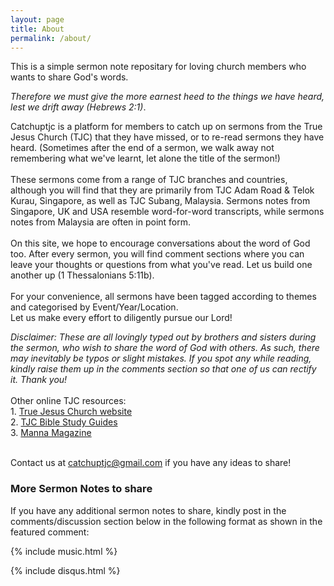 ```yaml
---
layout: page
title: About
permalink: /about/
---
```


<r>This is a simple sermon note repositary for loving church members who wants to share God's words.</r>

<r><i>Therefore we must give the more earnest heed to the things we have heard, lest we drift away (Hebrews 2:1)</i>.</r>

<r>Catchuptjc is a platform for members to catch up on sermons from the True Jesus Church (TJC) that they have missed, or to re-read sermons they have heard. (Sometimes after the end of a sermon, we walk away not remembering what we've learnt, let alone the title of the sermon!)
<br>
<br>These sermons come from a range of TJC branches and countries, although you will find that they are primarily from TJC Adam Road & Telok Kurau, Singapore, as well as TJC Subang, Malaysia. Sermons notes from Singapore, UK and USA resemble word-for-word transcripts, while sermons notes from Malaysia are often in point form.
<br>
<br>On this site, we hope to encourage conversations about the word of God too. After every sermon, you will find comment sections where you can leave your thoughts or questions from what you've read. Let us build one another up (1 Thessalonians 5:11b).
<br>
<br>For your convenience, all sermons have been tagged according to themes and categorised by Event/Year/Location.
<br>Let us make every effort to diligently pursue our Lord!
</r>

<r><i>Disclaimer: These are all lovingly typed out by brothers and sisters during the sermon, who wish to share the word of God with others. As such, there may inevitably be typos or slight mistakes. If you spot any while reading, kindly raise them up in the comments section so that one of us can rectify it. Thank you!</i></r>
<br>
<r><br>Other online TJC resources:
<br>1. <a href="http://tjc.org">True Jesus Church website</a>
<br>2. <a href="http://bsg.tjc.org">TJC Bible Study Guides</a>
<br>3. <a href="http://mannamagazine.com">Manna Magazine</a>
  
<br>Contact us at catchuptjc@gmail.com if you have any ideas to share!</r>

### More Sermon Notes to share

If you have any additional sermon notes to share, kindly post in the comments/discussion section below in the following format as shown in the featured comment:

{% include music.html %}

{% include disqus.html %}

